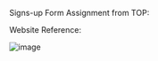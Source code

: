 Signs-up Form Assignment from TOP:

Website Reference:

![image](https://github.com/user-attachments/assets/6dcab2f4-bf25-4ac5-8f25-13fa009f3d15)
